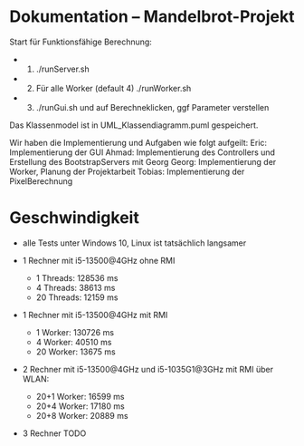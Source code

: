 # Dokumentation – Mandelbrot-Projekt

Start für Funktionsfähige Berechnung:
- 1. ./runServer.sh 
- 2. Für alle Worker (default 4) ./runWorker.sh <Adresse des Servers>
- 3. ./runGui.sh und auf Berechneklicken, ggf Parameter verstellen


Das Klassenmodel ist in UML_Klassendiagramm.puml gespeichert.

Wir haben die Implementierung und Aufgaben wie folgt aufgeilt:
Eric: Implementierung der GUI
Ahmad: Implementierung des Controllers und Erstellung des BootstrapServers mit Georg
Georg: Implementierung der Worker, Planung der Projektarbeit
Tobias: Implementierung der PixelBerechnung


# Geschwindigkeit

- alle Tests unter Windows 10, Linux ist tatsächlich langsamer
- 1 Rechner mit i5-13500@4GHz ohne RMI
  - 1 Threads: 128536 ms
  - 4 Threads: 38613 ms
  - 20 Threads: 12159 ms

- 1 Rechner mit i5-13500@4GHz mit RMI
  - 1 Worker: 130726 ms
  - 4 Worker: 40510 ms
  - 20 Worker: 13675 ms

- 2 Rechner mit i5-13500@4GHz und i5-1035G1@3GHz mit RMI über WLAN:
  - 20+1 Worker: 16599 ms
  - 20+4 Worker: 17180 ms
  - 20+8 Worker: 20889 ms

- 3 Rechner TODO